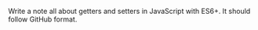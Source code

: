 Write a note all about getters and setters in JavaScript with ES6+. It should follow GitHub format.
